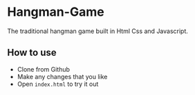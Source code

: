 # Hangman-Game

The traditional hangman game built in Html Css and Javascript.

## How to use

* Clone from Github
* Make any changes that you like
* Open `index.html` to try it out